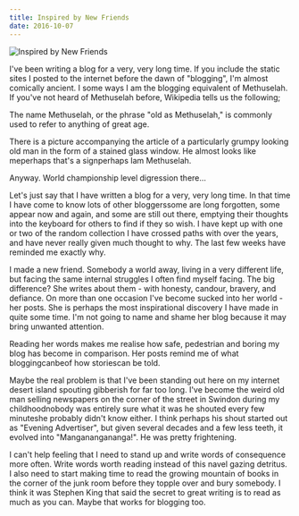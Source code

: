 ```yaml
---
title: Inspired by New Friends
date: 2016-10-07
---
```


![Inspired by New Friends](https://source.unsplash.com/_nRpqIBM40Q/1600x900)

I've been writing a blog for a very, very long time. If you include the static sites I posted to the internet before the dawn of "blogging", I'm almost comically ancient. I some ways I am the blogging equivalent of Methuselah. If you've not heard of Methuselah before, Wikipedia tells us the following;

The name Methuselah, or the phrase "old as Methuselah," is commonly used to refer to anything of great age.

There is a picture accompanying the article of a particularly grumpy looking old man in the form of a stained glass window. He almost looks like meperhaps that's a signperhaps Iam Methuselah.

Anyway. World championship level digression there...

Let's just say that I have written a blog for a very, very long time. In that time I have come to know lots of other bloggerssome are long forgotten, some appear now and again, and some are still out there, emptying their thoughts into the keyboard for others to find if they so wish. I have kept up with one or two of the random collection I have crossed paths with over the years, and have never really given much thought to why. The last few weeks have reminded me exactly why.

I made a new friend. Somebody a world away, living in a very different life, but facing the same internal struggles I often find myself facing. The big difference? She writes about them - with honesty, candour, bravery, and defiance. On more than one occasion I've become sucked into her world - her posts. She is perhaps the most inspirational discovery I have made in quite some time. I'm not going to name and shame her blog because it may bring unwanted attention.

Reading her words makes me realise how safe, pedestrian and boring my blog has become in comparison. Her posts remind me of what bloggingcanbeof how storiescan  be told.

Maybe the real problem is that I've been standing out here on my internet desert island spouting gibberish for far too long. I've become the weird old man selling newspapers on the corner of the street in Swindon during my childhoodnobody was entirely sure what it was he shouted every few minuteshe probably didn't know either. I think perhaps his shout started out as "Evening Advertiser", but given several decades and a few less teeth, it evolved into "Manganangananga!". He was pretty frightening.

I can't help feeling that I need to stand up and write words of consequence more often. Write words worth reading instead of this navel gazing detritus. I also need to start making time to read the growing mountain of books in the corner of the junk room before they topple over and bury somebody. I think it was Stephen King that said the secret to great writing is to read as much as you can. Maybe that works for blogging too.